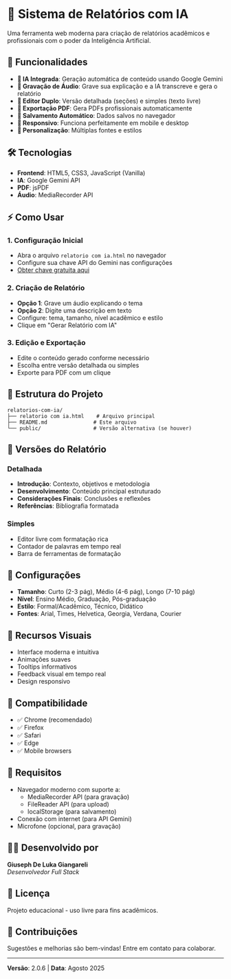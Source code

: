 # 📝 Sistema de Relatórios com IA

Uma ferramenta web moderna para criação de relatórios acadêmicos e profissionais com o poder da Inteligência Artificial.

## 🚀 Funcionalidades

- **🤖 IA Integrada**: Geração automática de conteúdo usando Google Gemini
- **🎤 Gravação de Áudio**: Grave sua explicação e a IA transcreve e gera o relatório
- **📝 Editor Duplo**: Versão detalhada (seções) e simples (texto livre)
- **📄 Exportação PDF**: Gera PDFs profissionais automaticamente
- **💾 Salvamento Automático**: Dados salvos no navegador
- **📱 Responsivo**: Funciona perfeitamente em mobile e desktop
- **🎨 Personalização**: Múltiplas fontes e estilos

## 🛠️ Tecnologias

- **Frontend**: HTML5, CSS3, JavaScript (Vanilla)
- **IA**: Google Gemini API
- **PDF**: jsPDF
- **Áudio**: MediaRecorder API

## ⚡ Como Usar

### 1. Configuração Inicial
- Abra o arquivo `relatorio com ia.html` no navegador
- Configure sua chave API do Gemini nas configurações
- [Obter chave gratuita aqui](https://aistudio.google.com/app/apikey)

### 2. Criação de Relatório
- **Opção 1**: Grave um áudio explicando o tema
- **Opção 2**: Digite uma descrição em texto
- Configure: tema, tamanho, nível acadêmico e estilo
- Clique em "Gerar Relatório com IA"

### 3. Edição e Exportação
- Edite o conteúdo gerado conforme necessário
- Escolha entre versão detalhada ou simples
- Exporte para PDF com um clique

## 📁 Estrutura do Projeto

```
relatorios-com-ia/
├── relatorio com ia.html    # Arquivo principal
├── README.md               # Este arquivo
└── public/                 # Versão alternativa (se houver)
```

## 🎯 Versões do Relatório

### Detalhada
- **Introdução**: Contexto, objetivos e metodologia
- **Desenvolvimento**: Conteúdo principal estruturado
- **Considerações Finais**: Conclusões e reflexões
- **Referências**: Bibliografia formatada

### Simples
- Editor livre com formatação rica
- Contador de palavras em tempo real
- Barra de ferramentas de formatação

## 🔧 Configurações

- **Tamanho**: Curto (2-3 pág), Médio (4-6 pág), Longo (7-10 pág)
- **Nível**: Ensino Médio, Graduação, Pós-graduação
- **Estilo**: Formal/Acadêmico, Técnico, Didático
- **Fontes**: Arial, Times, Helvetica, Georgia, Verdana, Courier

## 🎨 Recursos Visuais

- Interface moderna e intuitiva
- Animações suaves
- Tooltips informativos
- Feedback visual em tempo real
- Design responsivo

## 📱 Compatibilidade

- ✅ Chrome (recomendado)
- ✅ Firefox
- ✅ Safari
- ✅ Edge
- ✅ Mobile browsers

## 🚨 Requisitos

- Navegador moderno com suporte a:
  - MediaRecorder API (para gravação)
  - FileReader API (para upload)
  - localStorage (para salvamento)
- Conexão com internet (para API Gemini)
- Microfone (opcional, para gravação)

## 👨‍💻 Desenvolvido por

**Giuseph De Luka Giangareli**  
*Desenvolvedor Full Stack*

## 📄 Licença

Projeto educacional - uso livre para fins acadêmicos.

## 🤝 Contribuições

Sugestões e melhorias são bem-vindas! Entre em contato para colaborar.

---

**Versão**: 2.0.6 | **Data**: Agosto 2025


  